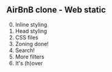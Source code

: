 ## AirBnB clone - Web static
0. Inline styling
1. Head styling
2. CSS files
3. Zoning done!
4. Search!
5. More filters
6. It's (h)over


